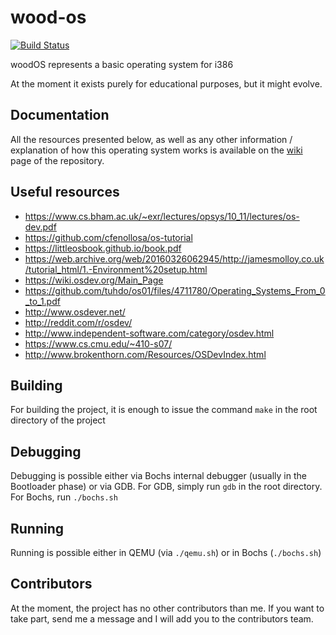 # wood-os
[![Build Status](https://travis-ci.org/rares985/wood-os.svg?branch=main)](https://travis-ci.org/rares985/wood-os)

woodOS represents a basic operating system for i386 

At the moment it exists purely for educational purposes, but it might evolve.

## Documentation
All the resources presented below, as well as any other information / explanation of how this operating system works is available on the [wiki](https://github.com/rares985/wood-os/wiki) page of the repository.


## Useful resources
 - https://www.cs.bham.ac.uk/~exr/lectures/opsys/10_11/lectures/os-dev.pdf
 - https://github.com/cfenollosa/os-tutorial
 - https://littleosbook.github.io/book.pdf
 - https://web.archive.org/web/20160326062945/http://jamesmolloy.co.uk/tutorial_html/1.-Environment%20setup.html
 - https://wiki.osdev.org/Main_Page
 - https://github.com/tuhdo/os01/files/4711780/Operating_Systems_From_0_to_1.pdf
 - http://www.osdever.net/
 - http://reddit.com/r/osdev/
 - http://www.independent-software.com/category/osdev.html
 - https://www.cs.cmu.edu/~410-s07/
 - http://www.brokenthorn.com/Resources/OSDevIndex.html
 
 ## Building
 For building the project, it is enough to issue the command `make` in the root directory of the project
 
 ## Debugging
 Debugging is possible either via Bochs internal debugger (usually in the Bootloader phase) or via GDB.
 For GDB, simply run `gdb` in the root directory.
 For Bochs, run `./bochs.sh`
 
 ## Running
 Running is possible either in QEMU (via `./qemu.sh`) or in Bochs (`./bochs.sh`)
 
## Contributors
At the moment, the project has no other contributors than me. If you want to take part, send me a message and I will add you to the contributors team.

